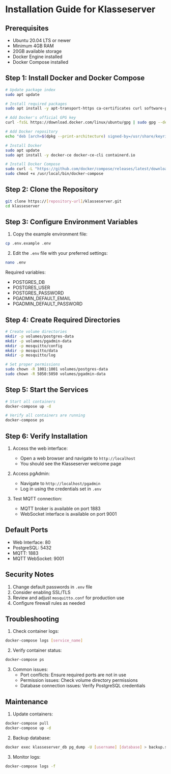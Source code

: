 # Installation Guide for Klasseserver

## Prerequisites
- Ubuntu 20.04 LTS or newer
- Minimum 4GB RAM
- 20GB available storage
- Docker Engine installed
- Docker Compose installed

## Step 1: Install Docker and Docker Compose
```bash
# Update package index
sudo apt update

# Install required packages
sudo apt install -y apt-transport-https ca-certificates curl software-properties-common

# Add Docker's official GPG key
curl -fsSL https://download.docker.com/linux/ubuntu/gpg | sudo gpg --dearmor -o /usr/share/keyrings/docker-archive-keyring.gpg

# Add Docker repository
echo "deb [arch=$(dpkg --print-architecture) signed-by=/usr/share/keyrings/docker-archive-keyring.gpg] https://download.docker.com/linux/ubuntu $(lsb_release -cs) stable" | sudo tee /etc/apt/sources.list.d/docker.list > /dev/null

# Install Docker
sudo apt update
sudo apt install -y docker-ce docker-ce-cli containerd.io

# Install Docker Compose
sudo curl -L "https://github.com/docker/compose/releases/latest/download/docker-compose-$(uname -s)-$(uname -m)" -o /usr/local/bin/docker-compose
sudo chmod +x /usr/local/bin/docker-compose
```

## Step 2: Clone the Repository
```bash
git clone https://[repository-url]/klasseserver.git
cd klasseserver
```

## Step 3: Configure Environment Variables
1. Copy the example environment file:
```bash
cp .env.example .env
```

2. Edit the `.env` file with your preferred settings:
```bash
nano .env
```

Required variables:
- POSTGRES_DB
- POSTGRES_USER
- POSTGRES_PASSWORD
- PGADMIN_DEFAULT_EMAIL
- PGADMIN_DEFAULT_PASSWORD

## Step 4: Create Required Directories
```bash
# Create volume directories
mkdir -p volumes/postgres-data
mkdir -p volumes/pgadmin-data
mkdir -p mosquitto/config
mkdir -p mosquitto/data
mkdir -p mosquitto/log

# Set proper permissions
sudo chown -R 1001:1001 volumes/postgres-data
sudo chown -R 5050:5050 volumes/pgadmin-data
```

## Step 5: Start the Services
```bash
# Start all containers
docker-compose up -d

# Verify all containers are running
docker-compose ps
```

## Step 6: Verify Installation
1. Access the web interface:
   - Open a web browser and navigate to `http://localhost`
   - You should see the Klasseserver welcome page

2. Access pgAdmin:
   - Navigate to `http://localhost/pgadmin`
   - Log in using the credentials set in `.env`

3. Test MQTT connection:
   - MQTT broker is available on port 1883
   - WebSocket interface is available on port 9001

## Default Ports
- Web Interface: 80
- PostgreSQL: 5432
- MQTT: 1883
- MQTT WebSocket: 9001

## Security Notes
1. Change default passwords in `.env` file
2. Consider enabling SSL/TLS
3. Review and adjust `mosquitto.conf` for production use
4. Configure firewall rules as needed

## Troubleshooting
1. Check container logs:
```bash
docker-compose logs [service_name]
```

2. Verify container status:
```bash
docker-compose ps
```

3. Common issues:
   - Port conflicts: Ensure required ports are not in use
   - Permission issues: Check volume directory permissions
   - Database connection issues: Verify PostgreSQL credentials

## Maintenance
1. Update containers:
```bash
docker-compose pull
docker-compose up -d
```

2. Backup database:
```bash
docker exec klasseserver_db pg_dump -U [username] [database] > backup.sql
```

3. Monitor logs:
```bash
docker-compose logs -f
```
